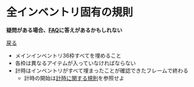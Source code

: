 # 全インベントリ固有の規則

**疑問がある場合、[FAQ](https://www.speedrun.com/mcbe/thread/vdv9t)に答えがあるかもしれない**

[戻る](../README.md)

* メインインベントリ36枠すべてを埋めること
* 各枠は異なるアイテムが入っていなければならない
* 計時はインベントリがすべて埋まったことが確認できたフレームで終わる
    - 計時の開始は[計時に関する規則](../global/README.md#計時に関する規則)を参照せよ
